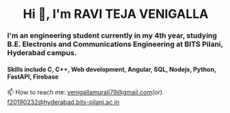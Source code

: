 <h1 align="center"> Hi 👋, I'm RAVI TEJA VENIGALLA</h1>
<h3>I'm an engineering student currently in my 4th year, studying B.E. Electronis and Communications Engineering at BITS Pilani, Hyderabad campus.</h3>

<h4>Skills include C, C++, Web development, Angular, SQL, Nodejs, Python, FastAPI, Firebase</h4>



📫 How to reach me: venigallamurali79@gmail.com(or) f20190232@hyderabad.bits-pilani.ac.in
<!--
**V-RAVI-TEJA/K-RAVI-TEJA** is a ✨ _special_ ✨ repository because its `README.md` (this file) appears on your GitHub profile.

Here are some ideas to get you started:

- 🔭 I’m currently working on ...
- 🌱 I’m currently learning ...
- 👯 I’m looking to collaborate on ...
- 🤔 I’m looking for help with ...
- 💬 Ask me about ...
- 📫 How to reach me: ...
- 😄 Pronouns: ...
- ⚡ Fun fact: ...
-->
